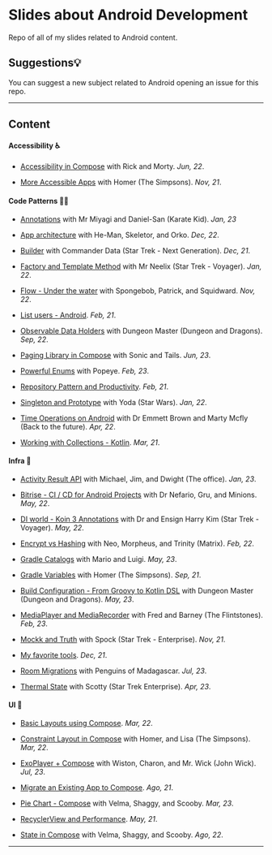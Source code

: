 # Slides about Android Development

Repo of all of my slides related to Android content.


## Suggestions💡

You can suggest a new subject related to Android opening an issue for this repo.

---

## Content

#### Accessibility ♿️

- [Accessibility in Compose](./accessibility/accessibility_in_compose.pdf) with Rick and Morty. *Jun, 22*.

- [More Accessible Apps](./accessibility/more_accessibile_apps_android.pdf) with Homer (The Simpsons). *Nov, 21*.

#### Code Patterns 🧑‍💻

- [Annotations](./code_patterns/annotations.pdf) with Mr Miyagi and Daniel-San (Karate Kid). *Jan, 23*

- [App architecture](./code_patterns/app_architecture.pdf) with He-Man, Skeletor, and Orko. *Dec, 22*.
  
- [Builder](./code_patterns/builder_pattern.pdf) with Commander Data (Star Trek - Next Generation). *Dec, 21*.

- [Factory and Template Method](./code_patterns/factory_and_template_method%20_patterns.pdf) with Mr Neelix (Star Trek - Voyager). *Jan, 22*.

- [Flow - Under the water](./code_patterns/flow_under_the_water.pdf) with Spongebob, Patrick, and Squidward. *Nov, 22*.

- [List users - Android](./code_patterns/list_users_android%20.pdf). *Feb, 21*.

- [Observable Data Holders](./code_patterns/observable_data_holders.pdf) with Dungeon Master (Dungeon and Dragons). *Sep, 22*.

- [Paging Library in Compose](./code_patterns/paging_library_in_compose.pdf) with Sonic and Tails. *Jun, 23*.

- [Powerful Enums](./code_patterns/powerful_enums.pdf) with Popeye. *Feb, 23*.

- [Repository Pattern and Productivity](./code_patterns/repository_pattern_and_productivity.pdf). *Feb, 21*.

- [Singleton and Prototype](./code_patterns/singleton_and_prototype_patterns.pdf) with Yoda (Star Wars). *Jan, 22*.

- [Time Operations on Android](./code_patterns/time_operations_on_android.pdf) with Dr Emmett Brown and Marty Mcfly (Back to the future). *Apr, 22*.

- [Working with Collections - Kotlin](./code_patterns/working_with_collections_kotlin.pdf). *Mar, 21*.

#### Infra 📐

- [Activity Result API](./infra/activity_result_api.pdf) with Michael, Jim, and Dwight (The office). *Jan, 23*.

- [Bitrise - CI / CD for Android Projects](./infra/bitrise_cicd_for_android_projects.pdf) with Dr Nefario, Gru, and Minions. *May, 22*.

- [DI world - Koin 3 Annotations](./infra/di_world_koin3_annotations.pdf) with Dr and Ensign Harry Kim (Star Trek - Voyager). *May, 22*.

- [Encrypt vs Hashing](./infra/encrypt_vs_hashing.pdf) with Neo, Morpheus, and Trinity (Matrix). *Feb, 22*.

- [Gradle Catalogs](./infra/gradle_catalogs.pdf) with Mario and Luigi. *May, 23*.

- [Gradle Variables](./infra/gradle_variables.pdf) with Homer (The Simpsons). *Sep, 21*.

- [Build Configuration - From Groovy to Kotlin DSL](./infra/kotlin_dsl_build_configuration.pdf) with Dungeon Master (Dungeon and Dragons). *May, 23*.

- [MediaPlayer and MediaRecorder](./infra/mediaplayer_and_mediarecorder.pdf) with Fred and Barney (The Flintstones). *Feb, 23*.

- [Mockk and Truth](./infra/mockk_and_truth.pdf) with Spock (Star Trek - Enterprise). *Nov, 21*.

- [My favorite tools](./infra/my_favorite_tools_moro.pdf). *Dec, 21*.

- [Room Migrations](./infra/room_migratiions.pdf) with Penguins of Madagascar. *Jul, 23*.

- [Thermal State](./infra/thermal_states_android.pdf) with Scotty (Star Trek Enterprise). *Apr, 23*.

#### UI 🎨

- [Basic Layouts using Compose](./ui/basic_layouts_using_compose.pdf). *Mar, 22*.

- [Constraint Layout in Compose](./ui/constraint_layout_in_compose.pdf) with Homer, and Lisa (The Simpsons). *Mar, 22*.

- [ExoPlayer + Compose](./ui/exoplayer_compose.pdf) with Wiston, Charon, and Mr. Wick (John Wick). *Jul, 23*.

- [Migrate an Existing App to Compose](./ui/migrate_an_existing_app_to_compose.pdf). *Ago, 21*.

- [Pie Chart - Compose](./ui/pie_chart_compose.pdf) with Velma, Shaggy, and Scooby. *Mar, 23*.

- [RecyclerView and Performance](./ui/recycler_view_and_performance.pdf). *May, 21*.

- [State in Compose](./ui/state_in_compose.pdf) with Velma, Shaggy, and Scooby. *Ago, 22*.

---